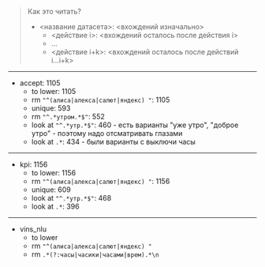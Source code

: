 
> Как это читать?
> - <название датасета>: <вхождений изначально>
>   - <действие i>: <вхождений осталось после действия i>
>   - ...
>   - <действие i+k>: <вхождений осталось после действий i...i+k>

---
- accept: 1105
  - to lower: 1105
  - rm `"^(алиса|алекса|салют|яндекс) "`: 1105
  - unique: 593
  - rm `"^.*утром.*$"`: 552
  - look at `"^.*утр.*$"`: 460 - есть варианты "уже утро", "доброе утро" - поэтому надо отсматривать глазами
  - look at `.*`: 434 - были варианты с выключи часы

---
- kpi: 1156
  - to lower: 1156
  - rm `"^(алиса|алекса|салют|яндекс) "`: 1156
  - unique: 609
  - look at `"^.*утр.*$"`: 468
  - look at `.*`: 396

---
- vins_nlu
  - to lower
  - rm `"^(алиса|алекса|салют|яндекс) "`
  - rm `.*(?:часы|часики|часами|врем).*\n`
